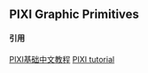 ## PIXI Graphic Primitives


#### 引用
[PIXI基础中文教程](https://github.com/Zainking/learningPixi)
[PIXI tutorial](https://github.com/kittykatattack/learningPixi#positioning)
